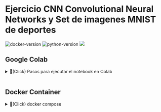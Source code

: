 # Ejercicio CNN Convolutional Neural Networks y Set de imagenes MNIST de deportes
![docker-version](https://img.shields.io/badge/Docker-20.10.17-blue)
![python-version](https://img.shields.io/badge/Python-3.7.13-brightgreen)
![](https://img.shields.io/badge/Python-3.6.12-red)
<br/>

## Google Colab
<details>
<summary>📌(Click) Pasos para ejecutar el notebook en Colab</summary>
<br/>
<img src="./images-readme/3.png" style="display: block; margin-left: auto; margin-right: auto;"/>
<br/>
<img src="./images-readme/1.png" style="display: block; margin-left: auto; margin-right: auto;"/>
<br/>
<img src="./images-readme/2.png" style="display: block; margin-left: auto; margin-right: auto;"/>
<br/>
<img src="./images-readme/4.png" style="display: block; margin-left: auto; margin-right: auto;"/>
<br/>
</details>
<br/>

## Docker Container
<details>
<summary>📌(Click) docker compose</summary>
<br/>

### Ejecutar en la raiz del repositorio

<br/>

1. Crear contenedor con Python 3.7.13 para Ejercicio_CNN.ipynb
    ```bash
    docker compose up
    ```

2. Crear contenedor con Python 3.6.12 para Ejercicio_CNN_Guia.ipynb
    ```bash
    docker compose -f ./Ejercicio_CNN_Python3.6.12/docker-compose.yml
    ```
</details>

